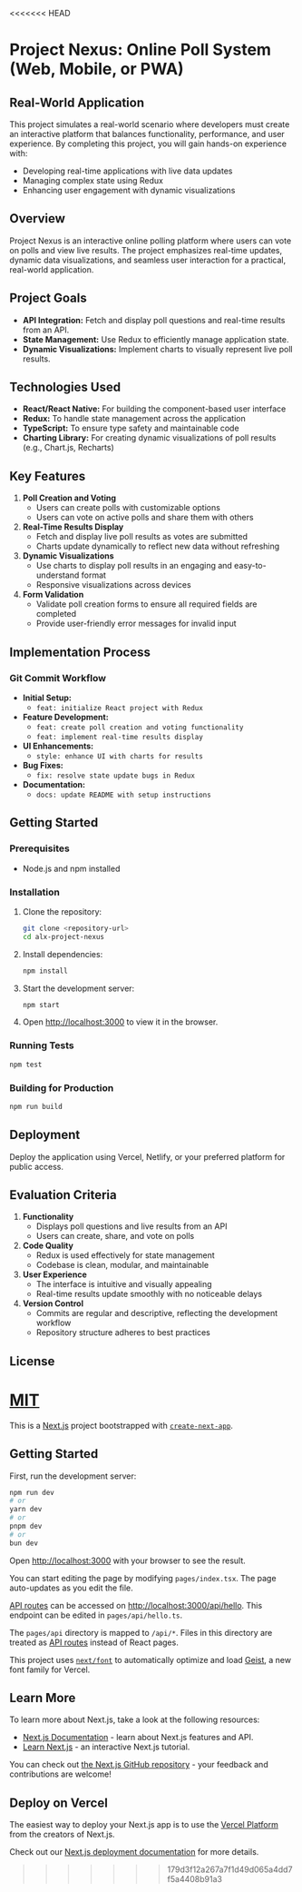<<<<<<< HEAD
# Project Nexus: Online Poll System (Web, Mobile, or PWA)

## Real-World Application
This project simulates a real-world scenario where developers must create an interactive platform that balances functionality, performance, and user experience. By completing this project, you will gain hands-on experience with:

- Developing real-time applications with live data updates
- Managing complex state using Redux
- Enhancing user engagement with dynamic visualizations

## Overview
Project Nexus is an interactive online polling platform where users can vote on polls and view live results. The project emphasizes real-time updates, dynamic data visualizations, and seamless user interaction for a practical, real-world application.

## Project Goals
- **API Integration:** Fetch and display poll questions and real-time results from an API.
- **State Management:** Use Redux to efficiently manage application state.
- **Dynamic Visualizations:** Implement charts to visually represent live poll results.

## Technologies Used
- **React/React Native:** For building the component-based user interface
- **Redux:** To handle state management across the application
- **TypeScript:** To ensure type safety and maintainable code
- **Charting Library:** For creating dynamic visualizations of poll results (e.g., Chart.js, Recharts)

## Key Features
1. **Poll Creation and Voting**
   - Users can create polls with customizable options
   - Users can vote on active polls and share them with others
2. **Real-Time Results Display**
   - Fetch and display live poll results as votes are submitted
   - Charts update dynamically to reflect new data without refreshing
3. **Dynamic Visualizations**
   - Use charts to display poll results in an engaging and easy-to-understand format
   - Responsive visualizations across devices
4. **Form Validation**
   - Validate poll creation forms to ensure all required fields are completed
   - Provide user-friendly error messages for invalid input

## Implementation Process
### Git Commit Workflow
- **Initial Setup:**
  - `feat: initialize React project with Redux`
- **Feature Development:**
  - `feat: create poll creation and voting functionality`
  - `feat: implement real-time results display`
- **UI Enhancements:**
  - `style: enhance UI with charts for results`
- **Bug Fixes:**
  - `fix: resolve state update bugs in Redux`
- **Documentation:**
  - `docs: update README with setup instructions`

## Getting Started

### Prerequisites
- Node.js and npm installed

### Installation
1. Clone the repository:
   ```sh
   git clone <repository-url>
   cd alx-project-nexus
   ```
2. Install dependencies:
   ```sh
   npm install
   ```
3. Start the development server:
   ```sh
   npm start
   ```
4. Open [http://localhost:3000](http://localhost:3000) to view it in the browser.

### Running Tests
```sh
npm test
```

### Building for Production
```sh
npm run build
```

## Deployment
Deploy the application using Vercel, Netlify, or your preferred platform for public access.

## Evaluation Criteria
1. **Functionality**
   - Displays poll questions and live results from an API
   - Users can create, share, and vote on polls
2. **Code Quality**
   - Redux is used effectively for state management
   - Codebase is clean, modular, and maintainable
3. **User Experience**
   - The interface is intuitive and visually appealing
   - Real-time results update smoothly with no noticeable delays
4. **Version Control**
   - Commits are regular and descriptive, reflecting the development workflow
   - Repository structure adheres to best practices

## License
[MIT](LICENSE)
=======
This is a [Next.js](https://nextjs.org) project bootstrapped with [`create-next-app`](https://nextjs.org/docs/pages/api-reference/create-next-app).

## Getting Started

First, run the development server:

```bash
npm run dev
# or
yarn dev
# or
pnpm dev
# or
bun dev
```

Open [http://localhost:3000](http://localhost:3000) with your browser to see the result.

You can start editing the page by modifying `pages/index.tsx`. The page auto-updates as you edit the file.

[API routes](https://nextjs.org/docs/pages/building-your-application/routing/api-routes) can be accessed on [http://localhost:3000/api/hello](http://localhost:3000/api/hello). This endpoint can be edited in `pages/api/hello.ts`.

The `pages/api` directory is mapped to `/api/*`. Files in this directory are treated as [API routes](https://nextjs.org/docs/pages/building-your-application/routing/api-routes) instead of React pages.

This project uses [`next/font`](https://nextjs.org/docs/pages/building-your-application/optimizing/fonts) to automatically optimize and load [Geist](https://vercel.com/font), a new font family for Vercel.

## Learn More

To learn more about Next.js, take a look at the following resources:

- [Next.js Documentation](https://nextjs.org/docs) - learn about Next.js features and API.
- [Learn Next.js](https://nextjs.org/learn-pages-router) - an interactive Next.js tutorial.

You can check out [the Next.js GitHub repository](https://github.com/vercel/next.js) - your feedback and contributions are welcome!

## Deploy on Vercel

The easiest way to deploy your Next.js app is to use the [Vercel Platform](https://vercel.com/new?utm_medium=default-template&filter=next.js&utm_source=create-next-app&utm_campaign=create-next-app-readme) from the creators of Next.js.

Check out our [Next.js deployment documentation](https://nextjs.org/docs/pages/building-your-application/deploying) for more details.
>>>>>>> 179d3f12a267a7f1d49d065a4dd7f5a4408b91a3
